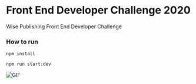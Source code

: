 # Front End Developer Challenge 2020

Wise Publishing Front End Developer Challenge

### How to run

<code>npm install</code>

<code>npm run start:dev</code>


![GIF](https://im7.ezgif.com/tmp/ezgif-7-46d164a83f67.gif)